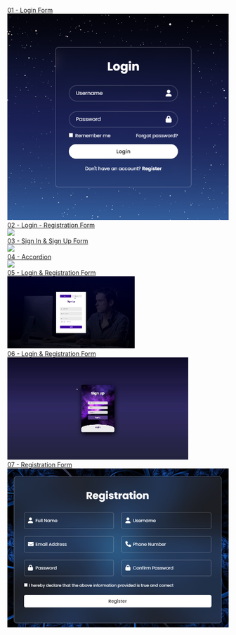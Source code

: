 <a href="https://github.com/ErenAydogan/HTML-CSS-JS/tree/main/01%20-%20Login%20Form">01 - Login Form</a><br>
<img src="images/01.png"><br>
<a href="https://github.com/ErenAydogan/HTML-CSS-JS/tree/main/02%20-%20Login%20-%20Registration%20Form">02 - Login - Registration Form</a><br>
<img src="images/02.gif"><br>
<a href="https://github.com/ErenAydogan/HTML-CSS-JS/tree/main/03%20-%20Sign%20In%20%26%20Sign%20Up%20Form">03 - Sign In & Sign Up Form</a><br>
<img src="images/03.gif"><br>
<a href="https://github.com/ErenAydogan/HTML-CSS-JS/tree/main/04%20-%20Accordion">04 - Accordion</a><br>
<img src="images/04.gif"><br>
<a href="https://github.com/ErenAydogan/HTML-CSS-JS/tree/main/05%20-%20Login%20%26%20Registration%20Form">05 - Login & Registration Form</a><br>
<img src="images/05.gif"><br>
<a href="https://github.com/ErenAydogan/HTML-CSS-JS/tree/main/06%20-%20Login%20%26%20Registration%20Form">06 - Login & Registration Form</a><br>
<img src="images/06.gif"><br>
<a href="https://github.com/ErenAydogan/HTML-CSS-JS/tree/main/07%20-%20Registration%20Form">07 - Registration Form</a><br>
<img src="images/07.png"><br>
